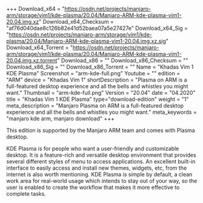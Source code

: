 +++
Download_x64 = "https://osdn.net/projects/manjaro-arm/storage/vim1/kde-plasma/20.04/Manjaro-ARM-kde-plasma-vim1-20.04.img.xz"
Download_x64_Checksum = "af76d040dae8c126b82e41d52baea07a5e27427e"
Download_x64_Sig = "https://osdn.net/projects/manjaro-arm/storage/vim1/kde-plasma/20.04/Manjaro-ARM-kde-plasma-vim1-20.04.img.xz.sig"
Download_x64_Torrent = "https://osdn.net/projects/manjaro-arm/storage/vim1/kde-plasma/20.04/Manjaro-ARM-kde-plasma-vim1-20.04.img.xz.torrent"
Download_x86 = ""
Download_x86_Checksum = ""
Download_x86_Sig = ""
Download_x86_Torrent = ""
Name = "Khadas Vim 1 KDE Plasma"
Screenshot = "arm-kde-full.png"
Youtube = ""
edition = "ARM"
device = "Khadas Vim 1"
shortDescription = "Plasma on ARM is a full-featured desktop experience and all the bells and whistles you might want."
Thumbnail = "arm-kde-full.png"
Version = "20.04"
date = "04.2020"
title = "Khadas Vim 1 KDE Plasma"
type="download-edition"
weight = "1"
meta_description = "Manjaro Plasma on ARM is a full-featured desktop experience and all the bells and whistles you might want."
meta_keywords = "manjaro kde arm, manjaro download"
+++

This edition is supported by the Manjaro ARM team and comes with Plasma desktop.

KDE Plasma is for people who want a user-friendly and customizable desktop. It is a feature-rich and versatile desktop environment that provides several different styles of menu to access applications. An excellent built-in interface to easily access and install new themes, widgets, etc, from the internet is also worth mentioning. KDE Plasma is simple by default, a clean work area for real-world usage which intends to stay out of your way, so the user is enabled to create the workflow that makes it more effective to complete tasks.
